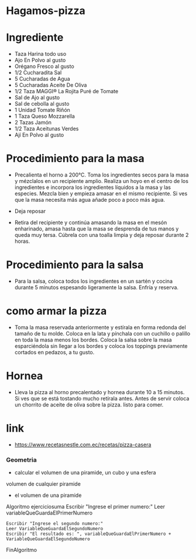 # Hagamos-pizza
# Ingrediente
* Taza Harina todo uso 
* Ajo En Polvo al gusto
* Orégano Fresco al gusto
*  1/2 Cucharadita Sal
*  5 Cucharadas de Agua
*  5 Cucharadas Aceite De Oliva
*  1/2 Taza MAGGI® La Rojita Puré de Tomate
* Sal de Ajo al gusto
* Sal de cebolla al gusto
* 1 Unidad Tomate Riñón
* 1 Taza Queso Mozzarella
* 2 Tazas Jamón
* 1/2 Taza Aceitunas Verdes
* Ají En Polvo al gusto

# Procedimiento para la masa
* Precalienta el horno a 200°C. Toma los ingredientes secos para la masa y mézclalos en un recipiente amplio. Realiza un hoyo en el centro de los  ingredientes e incorpora los ingredientes líquidos a la masa y las especies. Mezcla bien y empieza amasar en el mismo recipiente. Si ves que la masa necesita más agua añade poco a poco más agua.
  
  
 * Deja reposar
 * Retira del recipiente y continúa amasando la masa en el mesón enharinado, amasa hasta que la masa se desprenda de tus manos y queda muy tersa. Cúbrela con una toalla limpia y deja reposar durante 2 horas.
  
  
 # Procedimiento para la salsa 
 * Para la salsa, coloca todos los ingredientes en un sartén y cocina durante 5 minutos espesando ligeramente la salsa. Enfría y reserva.
  
  
# como armar la pizza 
* Toma la masa reservada anteriormente y estírala en forma redonda del tamaño de tu molde. Coloca en la lata y pínchala con un cuchillo o palillo en toda la masa menos los bordes. Coloca la salsa sobre la masa esparciéndola sin llegar a los bordes y coloca los toppings previamente cortados en pedazos, a tu gusto.


# Hornea
* Lleva la pizza al horno precalentado y hornea durante 10 a 15 minutos. Si ves que se está tostando mucho retírala antes. Antes de servir coloca un chorrito de aceite de oliva sobre la pizza.
 listo para comer. 
 
 # link
 
 * https://www.recetasnestle.com.ec/recetas/pizza-casera

### Geometria 
* calcular el volumen de una piramide, un cubo y una esfera

volumen de cualquier piramide 

* el volumen de una piramide 

Algoritmo ejerciciosuma 
	Escribir "Ingrese el primer numero:"
	Leer variableQueGuardaElPrimerNumero
	
	Escribir "Ingrese el segundo numero:"
	Leer VariableQueGuardaElSegundoNumero
	Escribir "El resultado es: ", variableQueGuardaElPrimerNumero + VariableQueGuardaElSegundoNumero
	
FinAlgoritmo
